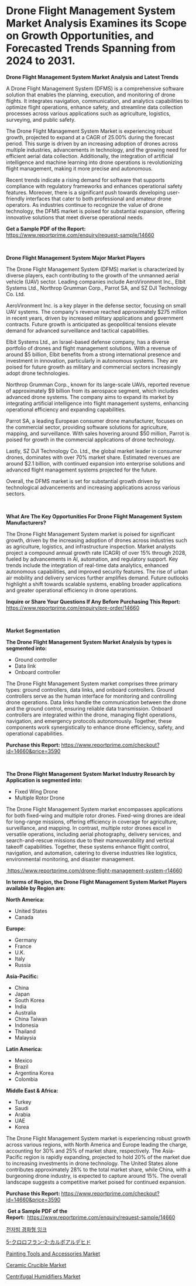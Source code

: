 <p><h1>Drone Flight Management System Market Analysis Examines its Scope on Growth Opportunities, and Forecasted Trends Spanning from 2024 to 2031.</h1></p><p><strong>Drone Flight Management System Market Analysis and Latest Trends</strong></p>
<p><p>A Drone Flight Management System (DFMS) is a comprehensive software solution that enables the planning, execution, and monitoring of drone flights. It integrates navigation, communication, and analytics capabilities to optimize flight operations, enhance safety, and streamline data collection processes across various applications such as agriculture, logistics, surveying, and public safety.</p><p>The Drone Flight Management System Market is experiencing robust growth, projected to expand at a CAGR of 25.00% during the forecast period. This surge is driven by an increasing adoption of drones across multiple industries, advancements in technology, and the growing need for efficient aerial data collection. Additionally, the integration of artificial intelligence and machine learning into drone operations is revolutionizing flight management, making it more precise and autonomous.</p><p>Recent trends indicate a rising demand for software that supports compliance with regulatory frameworks and enhances operational safety features. Moreover, there is a significant push towards developing user-friendly interfaces that cater to both professional and amateur drone operators. As industries continue to recognize the value of drone technology, the DFMS market is poised for substantial expansion, offering innovative solutions that meet diverse operational needs.</p></p>
<p><strong>Get a Sample PDF of the Report:&nbsp;</strong> <a href="https://www.reportprime.com/enquiry/request-sample/14660">https://www.reportprime.com/enquiry/request-sample/14660</a></p>
<p>&nbsp;</p>
<p><strong>Drone Flight Management System Major Market Players</strong></p>
<p><p>The Drone Flight Management System (DFMS) market is characterized by diverse players, each contributing to the growth of the unmanned aerial vehicle (UAV) sector. Leading companies include AeroVironment Inc., Elbit Systems Ltd., Northrop Grumman Corp., Parrot SA, and SZ DJI Technology Co. Ltd.</p><p>AeroVironment Inc. is a key player in the defense sector, focusing on small UAV systems. The company's revenue reached approximately $275 million in recent years, driven by increased military applications and government contracts. Future growth is anticipated as geopolitical tensions elevate demand for advanced surveillance and tactical capabilities.</p><p>Elbit Systems Ltd., an Israel-based defense company, has a diverse portfolio of drones and flight management solutions. With a revenue of around $5 billion, Elbit benefits from a strong international presence and investment in innovation, particularly in autonomous systems. They are poised for future growth as military and commercial sectors increasingly adopt drone technologies.</p><p>Northrop Grumman Corp., known for its large-scale UAVs, reported revenue of approximately $9 billion from its aerospace segment, which includes advanced drone systems. The company aims to expand its market by integrating artificial intelligence into flight management systems, enhancing operational efficiency and expanding capabilities.</p><p>Parrot SA, a leading European consumer drone manufacturer, focuses on the commercial sector, providing software solutions for agriculture, mapping, and surveillance. With sales hovering around $50 million, Parrot is poised for growth in the commercial applications of drone technology.</p><p>Lastly, SZ DJI Technology Co. Ltd., the global market leader in consumer drones, dominates with over 70% market share. Estimated revenues are around $2.1 billion, with continued expansion into enterprise solutions and advanced flight management systems projected for the future. </p><p>Overall, the DFMS market is set for substantial growth driven by technological advancements and increasing applications across various sectors.</p></p>
<p>&nbsp;</p>
<p><strong>What Are The Key Opportunities For Drone Flight Management System Manufacturers?</strong></p>
<p><p>The Drone Flight Management System market is poised for significant growth, driven by the increasing adoption of drones across industries such as agriculture, logistics, and infrastructure inspection. Market analysts project a compound annual growth rate (CAGR) of over 15% through 2028, fueled by advancements in AI, automation, and regulatory support. Key trends include the integration of real-time data analytics, enhanced autonomous capabilities, and improved security features. The rise of urban air mobility and delivery services further amplifies demand. Future outlooks highlight a shift towards scalable systems, enabling broader applications and greater operational efficiency in drone operations.</p></p>
<p><strong>Inquire or Share Your Questions If Any Before Purchasing This Report:</strong> <a href="https://www.reportprime.com/enquiry/pre-order/14660">https://www.reportprime.com/enquiry/pre-order/14660</a></p>
<p>&nbsp;</p>
<p><strong>Market Segmentation</strong></p>
<p><strong>The Drone Flight Management System Market Analysis by types is segmented into:</strong></p>
<p><ul><li>Ground controller</li><li>Data link</li><li>Onboard controller</li></ul></p>
<p><p>The Drone Flight Management System market comprises three primary types: ground controllers, data links, and onboard controllers. Ground controllers serve as the human interface for monitoring and controlling drone operations. Data links handle the communication between the drone and the ground control, ensuring reliable data transmission. Onboard controllers are integrated within the drone, managing flight operations, navigation, and emergency protocols autonomously. Together, these components work synergistically to enhance drone efficiency, safety, and operational capabilities.</p></p>
<p><strong>Purchase this Report:&nbsp;</strong><a href="https://www.reportprime.com/checkout?id=14660&price=3590">https://www.reportprime.com/checkout?id=14660&price=3590</a></p>
<p>&nbsp;</p>
<p><strong>The Drone Flight Management System Market Industry Research by Application is segmented into:</strong></p>
<p><ul><li>Fixed Wing Drone</li><li>Multiple Rotor Drone</li></ul></p>
<p><p>The Drone Flight Management System market encompasses applications for both fixed-wing and multiple rotor drones. Fixed-wing drones are ideal for long-range missions, offering efficiency in coverage for agriculture, surveillance, and mapping. In contrast, multiple rotor drones excel in versatile operations, including aerial photography, delivery services, and search-and-rescue missions due to their maneuverability and vertical takeoff capabilities. Together, these systems enhance flight control, navigation, and automation, catering to diverse industries like logistics, environmental monitoring, and disaster management.</p></p>
<p><a href="https://www.reportprime.com/drone-flight-management-system-r14660">&nbsp;https://www.reportprime.com/drone-flight-management-system-r14660</a></p>
<p><strong>In terms of Region, the Drone Flight Management System Market Players available by Region are:</strong></p>
<p>
    <p> <strong> North America: </strong>
        <ul>
            <li>United States</li>
            <li>Canada</li>
        </ul>
        </p> 
    <p> <strong> Europe: </strong>
        <ul>
            <li>Germany</li>
            <li>France</li>
            <li>U.K.</li>
            <li>Italy</li>
            <li>Russia</li>
        </ul>
        </p> 
    <p> <strong> Asia-Pacific: </strong>
        <ul>
            <li>China</li>
            <li>Japan</li>
            <li>South Korea</li>
            <li>India</li>
            <li>Australia</li>
            <li>China Taiwan</li>
            <li>Indonesia</li>
            <li>Thailand</li>
            <li>Malaysia</li>
        </ul>
        </p> 
    <p> <strong> Latin America: </strong>
        <ul>
            <li>Mexico</li>
            <li>Brazil</li>
            <li>Argentina Korea</li>
            <li>Colombia</li>
        </ul>
        </p> 
    <p> <strong> Middle East & Africa: </strong>
        <ul>
            <li>Turkey</li>
            <li>Saudi</li>
            <li>Arabia</li>
            <li>UAE</li>
            <li>Korea</li>
        </ul>
    </p>
    </p>
<p><p>The Drone Flight Management System market is experiencing robust growth across various regions, with North America and Europe leading the charge, accounting for 30% and 25% of market share, respectively. The Asia-Pacific region is rapidly expanding, projected to hold 20% of the market due to increasing investments in drone technology. The United States alone contributes approximately 28% to the total market share, while China, with a burgeoning drone industry, is expected to capture around 15%. The overall landscape suggests a competitive market poised for continued expansion.</p></p>
<p><strong>Purchase this Report: </strong><a href="https://www.reportprime.com/checkout?id=14660&price=3590">https://www.reportprime.com/checkout?id=14660&price=3590</a></p>
<p>&nbsp;<strong>Get a Sample PDF of the Report:&nbsp;&nbsp;</strong><a href="https://www.reportprime.com/enquiry/request-sample/14660">https://www.reportprime.com/enquiry/request-sample/14660</a></p>
<p><strong></strong></p>
<p><p><a href="https://medium.com/@adsogvwv75/electron-beam-curable-ink-market-%EC%9D%98-%EA%B8%80%EB%A1%9C%EB%B2%8C-%EC%8B%9C%EC%9E%A5-%EA%B0%9C%EC%9A%94%EB%8A%94-%EC%A0%84-%EC%84%B8%EA%B3%84-%EB%B0%8F-%EC%A3%BC%EC%9A%94-%EC%8B%9C%EC%9E%A5%EC%9D%98-%EC%82%B0%EC%97%85%EC%97%90-%EC%98%81%ED%96%A5%EC%9D%84-%EB%AF%B8%EC%B9%98%EB%8A%94-%EC%A3%BC%EC%9A%94-%ED%8A%B8%EB%A0%8C%EB%93%9C%EC%97%90-%EB%8C%80%ED%95%9C-%EB%8F%85%ED%8A%B9%ED%95%9C-%EA%B4%80%EC%A0%90%EC%9D%84-%EC%A0%9C%EA%B3%B5%ED%95%A9%EB%8B%88%EB%8B%A4-1e0a4029f3a7?postPublishedType=initial">전자빔 경화형 잉크</a></p><p><a href="https://medium.com/@qarpaiop35/5-chlorofuran-2-carbaldehyde-market-%E3%81%AE%E3%82%B0%E3%83%AD%E3%83%BC%E3%83%90%E3%83%AB%E5%B8%82%E5%A0%B4%E6%A6%82%E8%A6%81%E3%81%AF-%E4%B8%96%E7%95%8C%E3%81%8A%E3%82%88%E3%81%B3%E4%B8%BB%E8%A6%81%E5%B8%82%E5%A0%B4%E3%81%AB%E3%81%8A%E3%81%91%E3%82%8B%E6%A5%AD%E7%95%8C%E3%81%AB%E5%BD%B1%E9%9F%BF%E3%82%92%E4%B8%8E%E3%81%88%E3%82%8B%E4%B8%BB%E8%A6%81%E3%81%AA%E3%83%88%E3%83%AC%E3%83%B3%E3%83%89%E3%81%AB%E3%81%A4%E3%81%84%E3%81%A6-%E7%8B%AC%E8%87%AA%E3%81%AE%E8%A6%96%E7%82%B9%E3%82%92%E6%8F%90%E4%BE%9B%E3%81%97%E3%81%BE%E3%81%99-6ec09afd331b">5-クロロフラン-2-カルボアルデヒド</a></p><p><a href="https://github.com/SanjidaMahmud81/Market-Research-Report-List-1/blob/main/painting-tools-and-accessories-market.md">Painting Tools and Accessories Market</a></p><p><a href="https://medium.com/@ayuzak9/ceramic-crucible-market-global-market-share-and-ranking-overall-sales-and-demand-forecast-2af594cee310?postPublishedType=initial">Ceramic Crucible Market</a></p><p><a href="https://medium.com/@lawrencekelley6262/this-report-aims-to-deliver-an-in-depth-analysis-of-the-global-centrifugal-humidifiers-market-4e996df1c111">Centrifugal Humidifiers Market</a></p></p>